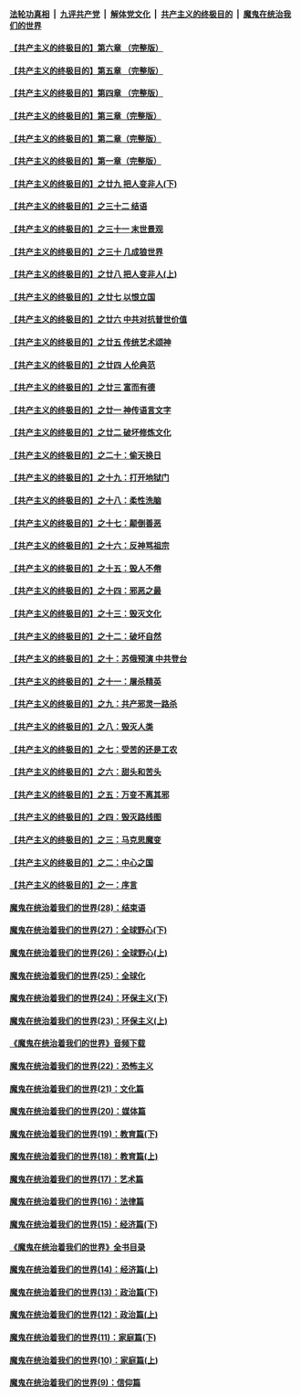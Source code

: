 

####  [法轮功真相](../../../../basic/blob/master/README.md?t=07031702) &nbsp;|&nbsp; [九评共产党](../../../../9ping.md/blob/master/README.md?t=07031702) &nbsp;|&nbsp; [解体党文化](../../../../jtdwh.md/blob/master/README.md?t=07031702)  &nbsp;|&nbsp; [共产主义的终极目的](../../../../gczydzjmd.md/blob/master/README.md?t=07031702) &nbsp;|&nbsp; [魔鬼在统治我们的世界](../../../../mgztzwmdsj.md/blob/master/README.md?t=07031702) 

#### [【共产主义的终极目的】第六章 （完整版）](../pages/nsc422/n11428913.md?t=07031702) 

#### [【共产主义的终极目的】第五章 （完整版）](../pages/nsc422/n11428912.md?t=07031702) 

#### [【共产主义的终极目的】第四章 （完整版）](../pages/nsc422/n11428907.md?t=07031702) 

#### [【共产主义的终极目的】第三章（完整版）](../pages/nsc422/n11428848.md?t=07031702) 

#### [【共产主义的终极目的】第二章（完整版）](../pages/nsc422/n11428831.md?t=07031702) 

#### [【共产主义的终极目的】第一章（完整版）](../pages/nsc422/n11417651.md?t=07031702) 

#### [【共产主义的终极目的】之廿九 把人变非人(下)](../pages/nsc422/n11344140.md?t=07031702) 

#### [【共产主义的终极目的】之三十二 结语](../pages/nsc422/n11360535.md?t=07031702) 

#### [【共产主义的终极目的】之三十一 末世景观](../pages/nsc422/n11351129.md?t=07031702) 

#### [【共产主义的终极目的】之三十 几成狼世界](../pages/nsc422/n11348280.md?t=07031702) 

#### [【共产主义的终极目的】之廿八 把人变非人(上)](../pages/nsc422/n11340492.md?t=07031702) 

#### [【共产主义的终极目的】之廿七 以恨立国](../pages/nsc422/n11336944.md?t=07031702) 

#### [【共产主义的终极目的】之廿六 中共对抗普世价值](../pages/nsc422/n11324785.md?t=07031702) 

#### [【共产主义的终极目的】之廿五 传统艺术颂神](../pages/nsc422/n11296396.md?t=07031702) 

#### [【共产主义的终极目的】之廿四 人伦典范](../pages/nsc422/n11296397.md?t=07031702) 

#### [【共产主义的终极目的】之廿三 富而有德](../pages/nsc422/n11283598.md?t=07031702) 

#### [【共产主义的终极目的】之廿一 神传语言文字](../pages/nsc422/n11263265.md?t=07031702) 

#### [【共产主义的终极目的】之廿二 破坏修炼文化](../pages/nsc422/n11245728.md?t=07031702) 

#### [【共产主义的终极目的】之二十：偷天换日](../pages/nsc422/n11238846.md?t=07031702) 

#### [【共产主义的终极目的】之十九：打开地狱门](../pages/nsc422/n11206376.md?t=07031702) 

#### [【共产主义的终极目的】之十八：柔性洗脑](../pages/nsc422/n11199994.md?t=07031702) 

#### [【共产主义的终极目的】之十七：颠倒善恶](../pages/nsc422/n11179782.md?t=07031702) 

#### [【共产主义的终极目的】之十六：反神骂祖宗](../pages/nsc422/n11166798.md?t=07031702) 

#### [【共产主义的终极目的】之十五：毁人不倦](../pages/nsc422/n11166792.md?t=07031702) 

#### [【共产主义的终极目的】之十四：邪恶之最](../pages/nsc422/n11150249.md?t=07031702) 

#### [【共产主义的终极目的】之十三：毁灭文化](../pages/nsc422/n11135227.md?t=07031702) 

#### [【共产主义的终极目的】之十二：破坏自然](../pages/nsc422/n11135214.md?t=07031702) 

#### [【共产主义的终极目的】之十：苏俄预演 中共登台](../pages/nsc422/n11118424.md?t=07031702) 

#### [【共产主义的终极目的】之十一：屠杀精英](../pages/nsc422/n11118442.md?t=07031702) 

#### [【共产主义的终极目的】之九：共产邪灵一路杀](../pages/nsc422/n11114139.md?t=07031702) 

#### [【共产主义的终极目的】之八：毁灭人类](../pages/nsc422/n11108503.md?t=07031702) 

#### [【共产主义的终极目的】之七：受苦的还是工农](../pages/nsc422/n11101809.md?t=07031702) 

#### [【共产主义的终极目的】之六：甜头和苦头](../pages/nsc422/n11096971.md?t=07031702) 

#### [【共产主义的终极目的】之五：万变不离其邪](../pages/nsc422/n11091285.md?t=07031702) 

#### [【共产主义的终极目的】之四：毁灭路线图](../pages/nsc422/n11086284.md?t=07031702) 

#### [【共产主义的终极目的】之三：马克思魔变](../pages/nsc422/n11061941.md?t=07031702) 

#### [【共产主义的终极目的】之二：中心之国](../pages/nsc422/n11047728.md?t=07031702) 

#### [【共产主义的终极目的】之一：序言](../pages/nsc422/n11086077.md?t=07031702) 

#### [魔鬼在统治着我们的世界(28)：结束语](../pages/nsc422/n10936246.md?t=07031702) 

#### [魔鬼在统治着我们的世界(27)：全球野心(下)](../pages/nsc422/n10928319.md?t=07031702) 

#### [魔鬼在统治着我们的世界(26)：全球野心(上)](../pages/nsc422/n10900318.md?t=07031702) 

#### [魔鬼在统治着我们的世界(25)：全球化](../pages/nsc422/n10788205.md?t=07031702) 

#### [魔鬼在统治着我们的世界(24)：环保主义(下)](../pages/nsc422/n10695307.md?t=07031702) 

#### [魔鬼在统治着我们的世界(23)：环保主义(上)](../pages/nsc422/n10688613.md?t=07031702) 

#### [《魔鬼在统治着我们的世界》音频下载](../pages/nsc422/n10635553.md?t=07031702) 

#### [魔鬼在统治着我们的世界(22)：恐怖主义](../pages/nsc422/n10614727.md?t=07031702) 

#### [魔鬼在统治着我们的世界(21)：文化篇](../pages/nsc422/n10597706.md?t=07031702) 

#### [魔鬼在统治着我们的世界(20)：媒体篇](../pages/nsc422/n10586579.md?t=07031702) 

#### [魔鬼在统治着我们的世界(19)：教育篇(下)](../pages/nsc422/n10564808.md?t=07031702) 

#### [魔鬼在统治着我们的世界(18)：教育篇(上)](../pages/nsc422/n10526970.md?t=07031702) 

#### [魔鬼在统治着我们的世界(17)：艺术篇](../pages/nsc422/n10499093.md?t=07031702) 

#### [魔鬼在统治着我们的世界(16)：法律篇](../pages/nsc422/n10485969.md?t=07031702) 

#### [魔鬼在统治着我们的世界(15)：经济篇(下)](../pages/nsc422/n10469975.md?t=07031702) 

#### [《魔鬼在统治着我们的世界》全书目录](../pages/nsc422/n10464261.md?t=07031702) 

#### [魔鬼在统治着我们的世界(14)：经济篇(上)](../pages/nsc422/n10457370.md?t=07031702) 

#### [魔鬼在统治着我们的世界(13)：政治篇(下)](../pages/nsc422/n10448270.md?t=07031702) 

#### [魔鬼在统治着我们的世界(12)：政治篇(上)](../pages/nsc422/n10444576.md?t=07031702) 

#### [魔鬼在统治着我们的世界(11)：家庭篇(下)](../pages/nsc422/n10440961.md?t=07031702) 

#### [魔鬼在统治着我们的世界(10)：家庭篇(上)](../pages/nsc422/n10435448.md?t=07031702) 

#### [魔鬼在统治着我们的世界(9)：信仰篇](../pages/nsc422/n10432159.md?t=07031702) 

